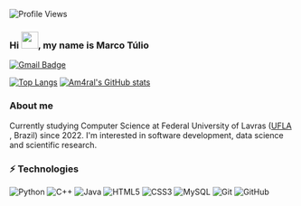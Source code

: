 ![Profile Views](![](https://komarev.com/ghpvc/?username=Am4ral&color=lightgrey))
### Hi <img src="https://raw.githubusercontent.com/aemmadi/aemmadi/master/wave.gif" width="30px">, my name is Marco Túlio

[![Gmail Badge](https://img.shields.io/badge/-docs.mtamaral@gmail.com-c14438?style=flat-square&logo=Gmail&logoColor=white&link=mailto:docs.mtamaral@gmail.com)](mailto:docs.mtamaral@gmail.com)

[![Top Langs](https://github-readme-stats.vercel.app/api/top-langs/?username=Am4ral&theme=dark&layout=compact)](https://github.com/anuraghazra/github-readme-stats)
[![Am4ral's GitHub stats](https://github-readme-stats.vercel.app/api?username=Am4ral&count_private=true&show_icons=true&theme=dark)](https://github.com/anuraghazra/github-readme-stats) 

### About me
Currently studying Computer Science at Federal University of Lavras ([UFLA](https://ufla.br/) , Brazil) since 2022. I'm interested in software development, data science and scientific research.






### ⚡ Technologies

![Python](https://img.shields.io/badge/-Python-black?style=flat&logo=Python)
![C++](https://img.shields.io/badge/-C++-blue?style=flat&logo=cplusplus)
![Java](https://img.shields.io/badge/-java-E34A86?style=flat&logo=java)
![HTML5](https://img.shields.io/badge/-HTML5-E34F26?style=flat&logo=html5&logoColor=white)
![CSS3](https://img.shields.io/badge/-CSS3-1572B6?style=flat&logo=css3)
![MySQL](https://img.shields.io/badge/-MySQL-black?style=flat&logo=mysql)
![Git](https://img.shields.io/badge/-Git-black?style=flat&logo=git)
![GitHub](https://img.shields.io/badge/-GitHub-181717?style=flat&logo=github)

<!--
**Am4ral/Am4ral** is a ✨ _special_ ✨ repository because its `README.md` (this file) appears on your GitHub profile.

Here are some ideas to get you started:

- 🔭 I’m currently working on ...
- 🌱 I’m currently learning ...
- 👯 I’m looking to collaborate on ...
- 🤔 I’m looking for help with ...
- 💬 Ask me about ...
- 📫 How to reach me: ...
- 😄 Pronouns: ...
- ⚡ Fun fact: ...
-->
